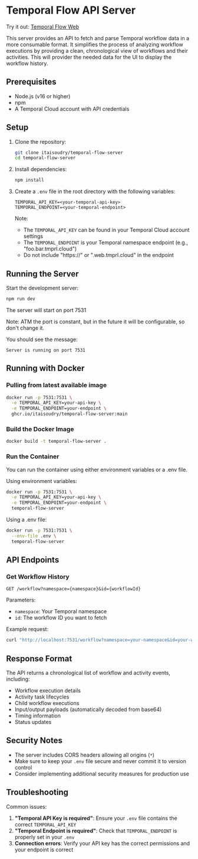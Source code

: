 # Temporal Flow API Server

Try it out: [Temporal Flow Web](https://itaisoudrydry.github.io/temporal-flow-web)

This server provides an API to fetch and parse Temporal workflow data in a more consumable format. It simplifies the process of analyzing workflow executions by providing a clean, chronological view of workflows and their activities.
This will provider the needed data for the UI to display the workflow history.

## Prerequisites

- Node.js (v16 or higher)
- npm
- A Temporal Cloud account with API credentials

## Setup

1. Clone the repository:

   ```bash
   git clone itaisoudry/temporal-flow-server
   cd temporal-flow-server
   ```

2. Install dependencies:

   ```bash
   npm install
   ```

3. Create a `.env` file in the root directory with the following variables:

   ```
   TEMPORAL_API_KEY=<your-temporal-api-key>
   TEMPORAL_ENDPOINT=<your-temporal-endpoint>
   ```

   Note:

   - The `TEMPORAL_API_KEY` can be found in your Temporal Cloud account settings
   - The `TEMPORAL_ENDPOINT` is your Temporal namespace endpoint (e.g., "foo.bar.tmprl.cloud")
   - Do not include "https://" or ".web.tmprl.cloud" in the endpoint

## Running the Server

Start the development server:

```bash
npm run dev
```

The server will start on port 7531

Note: ATM the port is constant, but in the future it will be configurable, so don't change it.

You should see the message:

```
Server is running on port 7531
```

## Running with Docker

### Pulling from latest available image

```bash
docker run -p 7531:7531 \
  -e TEMPORAL_API_KEY=your-api-key \
  -e TEMPORAL_ENDPOINT=your-endpoint \
  ghcr.io/itaisoudry/temporal-flow-server:main
```


### Build the Docker Image

```bash
docker build -t temporal-flow-server .
```

### Run the Container

You can run the container using either environment variables or a .env file.

Using environment variables:

```bash
docker run -p 7531:7531 \
  -e TEMPORAL_API_KEY=your-api-key \
  -e TEMPORAL_ENDPOINT=your-endpoint \
  temporal-flow-server
```

Using a .env file:

```bash
docker run -p 7531:7531 \
  --env-file .env \
  temporal-flow-server
```

## API Endpoints

### Get Workflow History

```
GET /workflow?namespace={namespace}&id={workflowId}
```

Parameters:

- `namespace`: Your Temporal namespace
- `id`: The workflow ID you want to fetch

Example request:

```bash
curl "http://localhost:7531/workflow?namespace=your-namespace&id=your-workflow-id"
```

## Response Format

The API returns a chronological list of workflow and activity events, including:

- Workflow execution details
- Activity task lifecycles
- Child workflow executions
- Input/output payloads (automatically decoded from base64)
- Timing information
- Status updates

## Security Notes

- The server includes CORS headers allowing all origins (`*`)
- Make sure to keep your `.env` file secure and never commit it to version control
- Consider implementing additional security measures for production use

## Troubleshooting

Common issues:

1. **"Temporal API Key is required"**: Ensure your `.env` file contains the correct `TEMPORAL_API_KEY`
2. **"Temporal Endpoint is required"**: Check that `TEMPORAL_ENDPOINT` is properly set in your `.env`
3. **Connection errors**: Verify your API key has the correct permissions and your endpoint is correct
